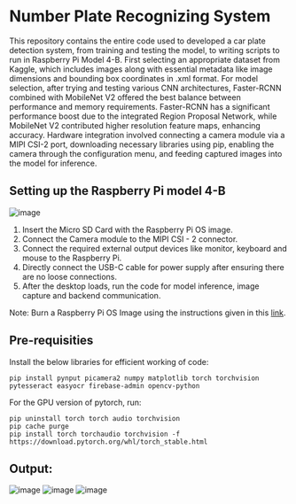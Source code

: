 # Number Plate Recognizing System

This repository contains the entire code used to developed a car plate detection system, from training and testing the model, to 
writing scripts to run in Raspberry Pi Model 4-B. First selecting an appropriate dataset from Kaggle, 
which includes images along with essential metadata like image dimensions and bounding box coordinates in .xml format. 
For model selection, after trying and testing various CNN architectures, Faster-RCNN combined with MobileNet V2 offered
the best balance between performance and memory requirements. Faster-RCNN has a significant performance boost due to
the integrated Region Proposal Network, while MobileNet V2 contributed higher resolution feature maps, enhancing accuracy. 
Hardware integration involved connecting a camera module via a MIPI CSI-2 port, downloading necessary libraries
using pip, enabling the camera through the configuration menu, and feeding captured images into the model for inference.

## Setting up the Raspberry Pi model 4-B

![image](https://github.com/subru-37/Number-Plate-Recognizing-System/assets/93091455/a1e95371-3eb3-4d2f-9440-c7c069d84596)

1. Insert the Micro SD Card with the Raspberry Pi OS image.
2. Connect the Camera module to the MIPI CSI - 2 connector.
3. Connect the required external output devices like monitor, keyboard and
mouse to the Raspberry Pi.
4. Directly connect the USB-C cable for power supply after ensuring there are
no loose connections.
5. After the desktop loads, run the code for model inference, image capture and
backend communication.

Note: Burn a Raspberry Pi OS Image using the instructions given in this [link](https://www.raspberrypi.com/software/).

## Pre-requisities

Install the below libraries for efficient working of code:
```
pip install pynput picamera2 numpy matplotlib torch torchvision pytesseract easyocr firebase-admin opencv-python
```

For the GPU version of pytorch, run:
```
pip uninstall torch torch audio torchvision
pip cache purge
pip install torch torchaudio torchvision -f https://download.pytorch.org/whl/torch_stable.html
```

## Output: 

![image](https://github.com/subru-37/Number-Plate-Recognizing-System/assets/93091455/5ea4541f-c44e-40f6-97ac-8aac93d1394b)
![image](https://github.com/subru-37/Number-Plate-Recognizing-System/assets/93091455/38ec21fa-a2e5-4095-b9c6-311cd9927e8e)
![image](https://github.com/subru-37/Number-Plate-Recognizing-System/assets/93091455/9ca947a3-e23a-4825-b162-bd1d93126a91)





